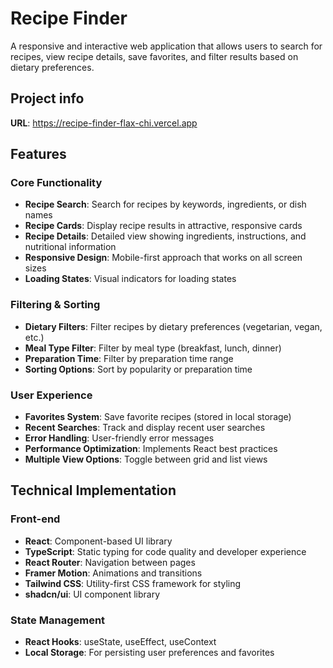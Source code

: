 # Recipe Finder

A responsive and interactive web application that allows users to search for recipes, view recipe details, save favorites, and filter results based on dietary preferences.

## Project info

**URL**: https://recipe-finder-flax-chi.vercel.app

## Features

### Core Functionality
- **Recipe Search**: Search for recipes by keywords, ingredients, or dish names
- **Recipe Cards**: Display recipe results in attractive, responsive cards
- **Recipe Details**: Detailed view showing ingredients, instructions, and nutritional information
- **Responsive Design**: Mobile-first approach that works on all screen sizes
- **Loading States**: Visual indicators for loading states

### Filtering & Sorting
- **Dietary Filters**: Filter recipes by dietary preferences (vegetarian, vegan, etc.)
- **Meal Type Filter**: Filter by meal type (breakfast, lunch, dinner)
- **Preparation Time**: Filter by preparation time range
- **Sorting Options**: Sort by popularity or preparation time

### User Experience
- **Favorites System**: Save favorite recipes (stored in local storage)
- **Recent Searches**: Track and display recent user searches
- **Error Handling**: User-friendly error messages
- **Performance Optimization**: Implements React best practices
- **Multiple View Options**: Toggle between grid and list views

## Technical Implementation

### Front-end
- **React**: Component-based UI library
- **TypeScript**: Static typing for code quality and developer experience
- **React Router**: Navigation between pages
- **Framer Motion**: Animations and transitions
- **Tailwind CSS**: Utility-first CSS framework for styling
- **shadcn/ui**: UI component library

### State Management
- **React Hooks**: useState, useEffect, useContext
- **Local Storage**: For persisting user preferences and favorites
